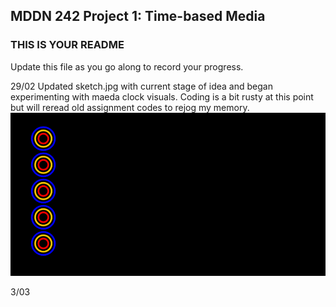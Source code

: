 ## MDDN 242 Project 1: Time-based Media  

### THIS IS YOUR README

Update this file as you go along to record your progress.

29/02
Updated sketch.jpg with current stage of idea and began experimenting with maeda clock visuals. Coding is a bit rusty at this point but will reread old assignment codes to rejog my memory.
![alt text](<Screenshot (234).png>)

3/03